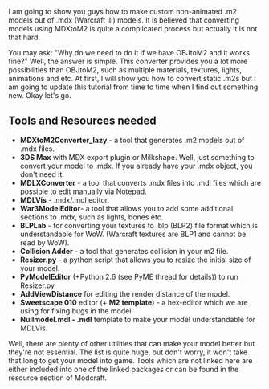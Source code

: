 I am going to show you guys how to make custom non-animated .m2 models out of .mdx (Warcraft III) models. It is believed that converting models using MDXtoM2 is quite a complicated process but actually it is not that hard.

You may ask: "Why do we need to do it if we have OBJtoM2 and it works fine?" Well, the answer is simple. This converter provides you a lot more possibilities than OBJtoM2, such as multiple materials, textures, lights, animations and etc. At first, I will show you how to convert static .m2s but I am going to update this tutorial from time to time when I find out something new. Okay let's go.

## Tools and Resources needed

* **MDXtoM2Converter_lazy** - a tool that generates .m2 models out of .mdx files.
* **3DS Max** with MDX export plugin or Milkshape. Well, just something to convert your model to .mdx. If you already have your .mdx object, you don't need it.
* **MDLXConverter** - a tool that converts .mdx files into .mdl files which are possible to edit manually via Notepad.
* **MDLVis** - .mdx/.mdl editor.
* **War3ModelEditor**- a tool that allows you to add some additional sections to .mdx, such as lights, bones etc.
* **BLPLab** - for converting your textures to .blp (BLP2) file format which is understandable for WoW. (Warcraft textures are BLP1 and cannot be read by WoW).
* **Collision Adder** - a tool that generates collision in your m2 file.
* **Resizer.py** - a python script that allows you to resize the initial size of your model.
* **PyModelEditor** (+Python 2.6 (see PyME thread for details)) to run Resizer.py
* **AddViewDistance** for editing the render distance of the model.
* **Sweetscape 010** editor (+ **M2 template**)  - a hex-editor which we are using for fixing bugs in the model.
* **Nullmodel.mdl - .mdl** template to make your model understandable for MDLVis.

Well, there are plenty of other utilities that can make your model better but they're not essential. The list is quite huge, but don't worry, it won't take that long to get your model into game. Tools which are not linked here are either included into one of the linked packages or can be found in the resource section of Modcraft.